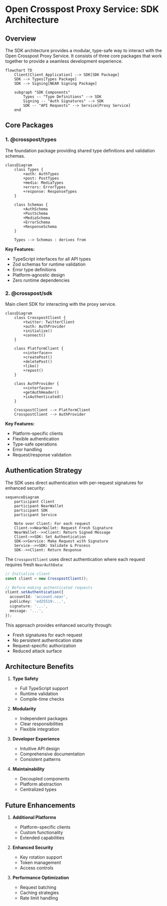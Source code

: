 # Open Crosspost Proxy Service: SDK Architecture

## Overview

The SDK architecture provides a modular, type-safe way to interact with the Open Crosspost Proxy
Service. It consists of three core packages that work together to provide a seamless development
experience.

```mermaid
flowchart TD
    Client[Client Application] --> SDK[SDK Package]
    SDK --> Types[Types Package]
    SDK --> Signing[NEAR Signing Package]
    
    subgraph "SDK Components"
        Types -- "Type Definitions" --> SDK
        Signing -- "Auth Signatures" --> SDK
        SDK -- "API Requests" --> Service[Proxy Service]
    end
```

## Core Packages

### 1. @crosspost/types

The foundation package providing shared type definitions and validation schemas.

```mermaid
classDiagram
    class Types {
        +auth: AuthTypes
        +post: PostTypes
        +media: MediaTypes
        +errors: ErrorTypes
        +response: ResponseTypes
    }
    
    class Schemas {
        +AuthSchema
        +PostSchema
        +MediaSchema
        +ErrorSchema
        +ResponseSchema
    }
    
    Types --> Schemas : derives from
```

**Key Features:**

- TypeScript interfaces for all API types
- Zod schemas for runtime validation
- Error type definitions
- Platform-agnostic design
- Zero runtime dependencies

### 2. @crosspost/sdk

Main client SDK for interacting with the proxy service.

```mermaid
classDiagram
    class CrosspostClient {
        +twitter: TwitterClient
        +auth: AuthProvider
        +initialize()
        +connect()
    }
    
    class PlatformClient {
        <<interface>>
        +createPost()
        +deletePost()
        +like()
        +repost()
    }
    
    class AuthProvider {
        <<interface>>
        +getAuthHeader()
        +isAuthenticated()
    }
    
    CrosspostClient --> PlatformClient
    CrosspostClient --> AuthProvider
```

**Key Features:**

- Platform-specific clients
- Flexible authentication
- Type-safe operations
- Error handling
- Request/response validation

## Authentication Strategy

The SDK uses direct authentication with per-request signatures for enhanced security:

```mermaid
sequenceDiagram
    participant Client
    participant NearWallet
    participant SDK
    participant Service
    
    Note over Client: For each request
    Client->>NearWallet: Request Fresh Signature
    NearWallet-->>Client: Return Signed Message
    Client->>SDK: Set Authentication
    SDK->>Service: Make Request with Signature
    Service-->>SDK: Validate & Process
    SDK-->>Client: Return Response
```

The `CrosspostClient` uses direct authentication where each request requires fresh `NearAuthData`:

```typescript
// Initialize client
const client = new CrosspostClient();

// Before making authenticated requests
client.setAuthentication({
  accountId: 'account.near',
  publicKey: 'ed25519:...',
  signature: '...',
  message: '...',
});
```

This approach provides enhanced security through:

- Fresh signatures for each request
- No persistent authentication state
- Request-specific authorization
- Reduced attack surface

## Architecture Benefits

1. **Type Safety**
   - Full TypeScript support
   - Runtime validation
   - Compile-time checks

2. **Modularity**
   - Independent packages
   - Clear responsibilities
   - Flexible integration

3. **Developer Experience**
   - Intuitive API design
   - Comprehensive documentation
   - Consistent patterns

4. **Maintainability**
   - Decoupled components
   - Platform abstraction
   - Centralized types

## Future Enhancements

1. **Additional Platforms**
   - Platform-specific clients
   - Custom functionality
   - Extended capabilities

2. **Enhanced Security**
   - Key rotation support
   - Token management
   - Access controls

3. **Performance Optimization**
   - Request batching
   - Caching strategies
   - Rate limit handling
